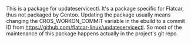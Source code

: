 This is a package for updateservicectl. It's a package specific for
Flatcar, thus not packaged by Gentoo. Updating the package usually
means changing the CROS_WORKON_COMMIT variable in the ebuild to a
commit ID from https://github.com/flatcar-linux/updateservicectl. So
most of the maintenance of this package happens actually in the
project's git repo.
